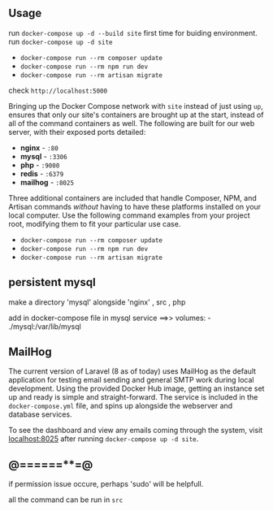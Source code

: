 ## Usage

run `docker-compose up -d --build site` first time for buiding environment.
run `docker-compose up -d site`


- `docker-compose run --rm composer update`
- `docker-compose run --rm npm run dev`
- `docker-compose run --rm artisan migrate` 

check `http://localhost:5000`



Bringing up the Docker Compose network with `site` instead of just using `up`, ensures that only our site's containers are brought up at the start, instead of all of the command containers as well. The following are built for our web server, with their exposed ports detailed:

- **nginx** - `:80`
- **mysql** - `:3306`
- **php** - `:9000`
- **redis** - `:6379`
- **mailhog** - `:8025` 

Three additional containers are included that handle Composer, NPM, and Artisan commands *without* having to have these platforms installed on your local computer. Use the following command examples from your project root, modifying them to fit your particular use case.

- `docker-compose run --rm composer update`
- `docker-compose run --rm npm run dev`
- `docker-compose run --rm artisan migrate` 

<!-- ## laravel app
make a directory  'src' alongside 'nginx' , php

put laravel app project in 'src'  -->



## persistent mysql

make a directory  'mysql' alongside 'nginx' , src , php

add in docker-compose file in mysql service ==>> 
volumes:
      - ./mysql:/var/lib/mysql


## MailHog

The current version of Laravel (8 as of today) uses MailHog as the default application for testing email sending and general SMTP work during local development. Using the provided Docker Hub image, getting an instance set up and ready is simple and straight-forward. The service is included in the `docker-compose.yml` file, and spins up alongside the webserver and database services.

To see the dashboard and view any emails coming through the system, visit [localhost:8025](http://localhost:8025) after running `docker-compose up -d site`.


## @==**==**==**=@
if permission issue occure, perhaps  'sudo' will be helpfull.

all the command can be run in `src`
